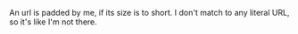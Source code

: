 An url is padded by me, if its size is to short. I don't match to any literal URL, so it's like I'm not there.